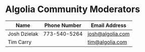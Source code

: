 # Algolia Community Moderators

| Name              | Phone Number  | Email Address     
| -------------     | ------------- | -------------     
| Josh Dzielak      | 773-540-5264  | josh@algolia.com  
| Tim Carry         |               | tim@algolia.com
